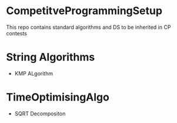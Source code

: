 # CompetitveProgrammingSetup
This repo contains standard algorithms and DS to be inherited in CP contests

# String Algorithms
- KMP ALgorithm

# TimeOptimisingAlgo
- SQRT Decompositon
